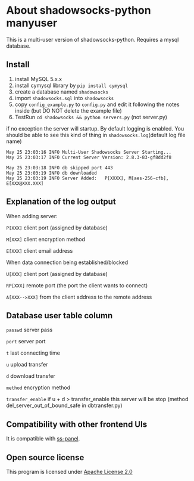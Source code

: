 About shadowsocks-python manyuser
=================================
This is a multi-user version of shadowsocks-python. Requires a mysql database.

Install
-------
1. install MySQL 5.x.x
2. install cymysql library by `pip install cymysql`
3. create a database named `shadowsocks`
4. import `shadowsocks.sql` into `shadowsocks`
5. copy `config_example.py` to `config.py` and edit it following the notes inside (but DO NOT delete the example file)
6. TestRun `cd shadowsocks && python servers.py` (not server.py)

if no exception the server will startup. By default logging is enabled.
You should be able to see this kind of thing in `shadowsocks.log`(default log file name)
```
May 25 23:03:16 INFO Multi-User Shadowsocks Server Starting...
May 25 23:03:17 INFO Current Server Version: 2.8.3-83-gf8dd2f8

May 25 23:03:18 INFO db skipped port 443
May 25 23:03:19 INFO db downloaded
May 25 23:03:19 INFO Server Added:   P[XXXX], M[aes-256-cfb], E[XXX@XXX.XXX]
```

Explanation of the log output
-----------------------------
When adding server:

`P[XXX]` client port (assigned by database)

`M[XXX]` client encryption method

`E[XXX]` client email address

When data connection being established/blocked

`U[XXX]` client port (assigned by database)

`RP[XXX]` remote port (the port the client wants to connect)

`A[XXX-->XXX]` from the client address to the remote address

Database user table column
--------------------------
`passwd` server pass

`port` server port

`t` last connecting time

`u` upload transfer

`d` download transfer

`method` encryption method

`transfer_enable` if u + d > transfer_enable this server will be stop (method del_server_out_of_bound_safe in dbtransfer.py)

Compatibility with other frontend UIs
-------------------------------------
It is compatible with [ss-panel](https://github.com/orvice/ss-panel).

Open source license
-------------------
This program is licensed under [Apache License 2.0](http://www.apache.org/licenses/LICENSE-2.0)